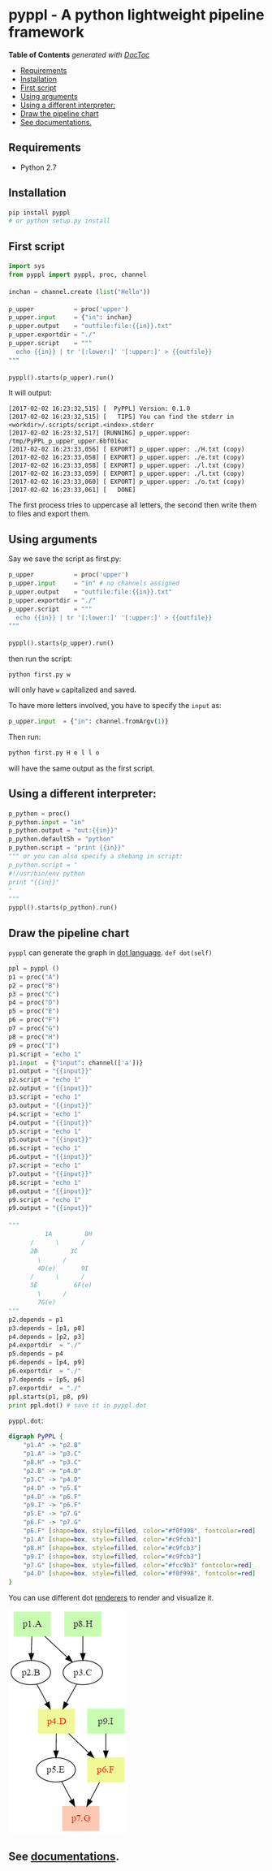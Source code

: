 # pyppl - A python lightweight pipeline framework

<!-- START doctoc generated TOC please keep comment here to allow auto update -->
<!-- DON'T EDIT THIS SECTION, INSTEAD RE-RUN doctoc TO UPDATE -->
**Table of Contents**  *generated with [DocToc](https://github.com/thlorenz/doctoc)*

- [Requirements](#requirements)
- [Installation](#installation)
- [First script](#first-script)
- [Using arguments](#using-arguments)
- [Using a different interpreter:](#using-a-different-interpreter)
- [Draw the pipeline chart](#draw-the-pipeline-chart)
- [See documentations.](#see-documentations)

<!-- END doctoc generated TOC please keep comment here to allow auto update -->

## Requirements
- Python 2.7

## Installation
```python
pip install pyppl
# or python setup.py install
```

## First script
```python
import sys
from pyppl import pyppl, proc, channel

inchan = channel.create (list("Hello"))

p_upper           = proc('upper')
p_upper.input     = {"in": inchan}
p_upper.output    = "outfile:file:{{in}}.txt"
p_upper.exportdir = "./"
p_upper.script    = """
  echo {{in}} | tr '[:lower:]' '[:upper:]' > {{outfile}}
""" 

pyppl().starts(p_upper).run()
```

It will output:
```
[2017-02-02 16:23:32,515] [  PyPPL] Version: 0.1.0
[2017-02-02 16:23:32,515] [   TIPS] You can find the stderr in <workdir>/.scripts/script.<index>.stderr
[2017-02-02 16:23:32,517] [RUNNING] p_upper.upper: /tmp/PyPPL_p_upper_upper.6bf016ac
[2017-02-02 16:23:33,056] [ EXPORT] p_upper.upper: ./H.txt (copy)
[2017-02-02 16:23:33,058] [ EXPORT] p_upper.upper: ./e.txt (copy)
[2017-02-02 16:23:33,058] [ EXPORT] p_upper.upper: ./l.txt (copy)
[2017-02-02 16:23:33,059] [ EXPORT] p_upper.upper: ./l.txt (copy)
[2017-02-02 16:23:33,060] [ EXPORT] p_upper.upper: ./o.txt (copy)
[2017-02-02 16:23:33,061] [   DONE]
```

The first process tries to uppercase all letters, the second then write them to files and export them.

## Using arguments
Say we save the script as first.py:

```python
p_upper           = proc('upper')
p_upper.input     = "in" # no channels assigned
p_upper.output    = "outfile:file:{{in}}.txt"
p_upper.exportdir = "./"
p_upper.script    = """
  echo {{in}} | tr '[:lower:]' '[:upper:]' > {{outfile}}
""" 

pyppl().starts(p_upper).run()
```
then run the script:
```shell
python first.py w
```
will only have `w` capitalized and saved.

To have more letters involved, you have to specify the `input` as:
```python
p_upper.input  = {"in": channel.fromArgv(1)}
```
Then run:
```bash
python first.py H e l l o
```
will have the same output as the first script.

## Using a different interpreter:
```python
p_python = proc()
p_python.input = "in"
p_python.output = "out:{{in}}"
p_python.defaultSh = "python"
p_python.script = "print {{in}}"
""" or you can also specify a shebang in script:
p_python.script = "
#!/usr/bin/env python
print "{{in}}"
"
"""
pyppl().starts(p_python).run()
```

## Draw the pipeline chart
`pyppl` can generate the graph in [dot language](https://en.wikipedia.org/wiki/DOT_(graph_description_language)). `def dot(self)` 
```python
ppl = pyppl ()
p1 = proc("A")
p2 = proc("B")
p3 = proc("C")
p4 = proc("D")
p5 = proc("E")
p6 = proc("F")
p7 = proc("G")
p8 = proc("H")
p9 = proc("I")
p1.script = "echo 1"
p1.input  = {"input": channel(['a'])}
p1.output = "{{input}}" 
p2.script = "echo 1"
p2.output = "{{input}}" 
p3.script = "echo 1"
p3.output = "{{input}}" 
p4.script = "echo 1"
p4.output = "{{input}}" 
p5.script = "echo 1"
p5.output = "{{input}}" 
p6.script = "echo 1"
p6.output = "{{input}}" 
p7.script = "echo 1"
p7.output = "{{input}}" 
p8.script = "echo 1"
p8.output = "{{input}}" 
p9.script = "echo 1"
p9.output = "{{input}}" 

"""
          1A         8H
      /      \      /
      2B         3C
        \      /
        4D(e)       9I
      /      \      /
      5E          6F(e)
        \      /
        7G(e)
"""
p2.depends = p1
p3.depends = [p1, p8]
p4.depends = [p2, p3]
p4.exportdir  = "./"
p5.depends = p4
p6.depends = [p4, p9]
p6.exportdir  = "./"
p7.depends = [p5, p6]
p7.exportdir  = "./"
ppl.starts(p1, p8, p9)
print ppl.dot() # save it in pyppl.dot
```
`pyppl.dot`:
```dot
digraph PyPPL {
	"p1.A" -> "p2.B"
	"p1.A" -> "p3.C"
	"p8.H" -> "p3.C"
	"p2.B" -> "p4.D"
	"p3.C" -> "p4.D"
	"p4.D" -> "p5.E"
	"p4.D" -> "p6.F"
	"p9.I" -> "p6.F"
	"p5.E" -> "p7.G"
	"p6.F" -> "p7.G"
	"p6.F" [shape=box, style=filled, color="#f0f998", fontcolor=red]
	"p1.A" [shape=box, style=filled, color="#c9fcb3"]
	"p8.H" [shape=box, style=filled, color="#c9fcb3"]
	"p9.I" [shape=box, style=filled, color="#c9fcb3"]
	"p7.G" [shape=box, style=filled, color="#fcc9b3" fontcolor=red]
	"p4.D" [shape=box, style=filled, color="#f0f998", fontcolor=red]
}
```
You can use different dot [renderers](https://en.wikipedia.org/wiki/DOT_(graph_description_language)#Layout_programs) to render and visualize it.

![PyPPL chart](pyppl.png)


## See [documentations](docs/DOCS.md).


